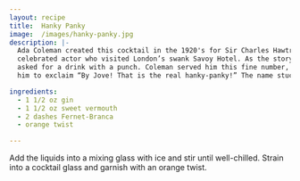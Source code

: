 ```yaml
---
layout: recipe
title:  Hanky Panky
image:  /images/hanky-panky.jpg
description: |-
  Ada Coleman created this cocktail in the 1920's for Sir Charles Hawtrey, a
  celebrated actor who visited London’s swank Savoy Hotel. As the story goes, he
  asked for a drink with a punch. Coleman served him this fine number, leading
  him to exclaim “By Jove! That is the real hanky-panky!” The name stuck.

ingredients:
  - 1 1/2 oz gin
  - 1 1/2 oz sweet vermouth
  - 2 dashes Fernet-Branca
  - orange twist

---
```

Add the liquids into a mixing glass with ice and stir until well-chilled.
Strain into a cocktail glass and garnish with an orange twist.
